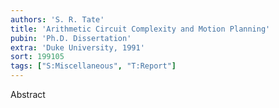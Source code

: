 ```yaml
---
authors: 'S. R. Tate'
title: 'Arithmetic Circuit Complexity and Motion Planning'
pubin: 'Ph.D. Dissertation'
extra: 'Duke University, 1991'
sort: 199105
tags: ["S:Miscellaneous", "T:Report"]
---
```

Abstract
